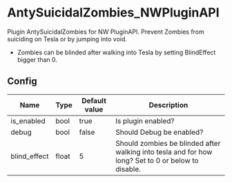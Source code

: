 # AntySuicidalZombies_NWPluginAPI
Plugin AntySuicidalZombies for NW PluginAPI. Prevent Zombies from suiciding on Tesla or by jumping into void.
- Zombies can be blinded after walking into Tesla by setting BlindEffect bigger than 0.

## Config
|Name|Type|Default value|Description|
|---|---|---|---|
|is_enabled|bool|true|Is plugin enabled?|
|debug|bool|false|Should Debug be enabled?|
|blind_effect|float|5|Should zombies be blinded after walking into tesla and for how long? Set to 0 or below to disable.|

